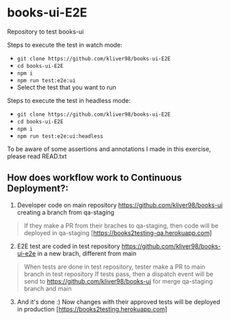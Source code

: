 # books-ui-E2E
Repository to test books-ui

Steps to execute the test in watch mode:
- `git clone https://github.com/kliver98/books-ui-E2E`
- `cd books-ui-E2E`
- `npm i`
- `npm run test:e2e:ui`
- Select the test that you want to run

Steps to execute the test in headless mode:
- `git clone https://github.com/kliver98/books-ui-E2E`
- `cd books-ui-E2E`
- `npm i`
- `npm run test:e2e:ui:headless`

To be aware of some assertions and annotations I made in this exercise, please read READ.txt

## How does workflow work to Continuous Deployment?:
1. Developer code on main repository https://github.com/kliver98/books-ui creating a branch from qa-staging
> If they make a PR from their braches to qa-staging, then code will be deployed in qa-staging [https://books2testing-qa.herokuapp.com]
2. E2E test are coded in test repository https://github.com/kliver98/books-ui-e2e in a new brach, different from main
> When tests are done in test repository, tester make a PR to main branch in test repository
> If tests pass, then a dispatch event will be send to https://github.com/kliver98/books-ui for merge qa-staging branch and main
3. And it's done :) Now changes with their approved tests will be deployed in production [https://books2testing.herokuapp.com]